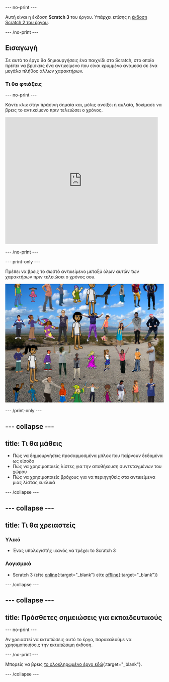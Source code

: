 \--- no-print \---

Αυτή είναι η έκδοση **Scratch 3** του έργου. Υπάρχει επίσης η [έκδοση Scratch 2 του έργου](https://projects.raspberrypi.org/en/projects/lineup-scratch2).

\--- /no-print \---

## Εισαγωγή

Σε αυτό το έργο θα δημιουργήσεις ένα παιχνίδι στο Scratch, στο οποίο πρέπει να βρίσκεις ένα αντικείμενο που είναι κρυμμένο ανάμεσα σε ένα μεγάλο πλήθος άλλων χαρακτήρων.

### Τι θα φτιάξεις

\--- no-print \---

Κάντε κλικ στην πράσινη σημαία και, μόλις ανοίξει η αυλαία, δοκίμασε να βρεις το αντικείμενο πριν τελειώσει ο χρόνος.

<div class="scratch-preview">
  <iframe allowtransparency="true" width="485" height="402" src="https://scratch.mit.edu/projects/embed/259020474/?autostart=false" frameborder="0" scrolling="no"></iframe>
</div>

\--- /no-print \---

\--- print-only \---

Πρέπει να βρεις το σωστό αντικείμενο μεταξύ όλων αυτών των χαρακτήρων πριν τελειώσει ο χρόνος σου.

![showcase](images/showcase.png)

\--- /print-only \---

## \--- collapse \---

## title: Τι θα μάθεις

+ Πώς να δημιουργήσεις προσαρμοσμένα μπλοκ που παίρνουν δεδομένα ως είσοδο
+ Πώς να χρησιμοποιείς λίστες για την αποθήκευση συντεταγμένων του χώρου
+ Πώς να χρησιμοποιείς βρόχους για να περιηγηθείς στα αντικείμενα μιας λίστας κυκλικά

\--- /collapse \---

## \--- collapse \---

## title: Τι θα χρειαστείς

### Υλικό

+ Ένας υπολογιστής ικανός να τρέχει το Scratch 3

### Λογισμικό

+ Scratch 3 (είτε [online](http://rpf.io/scratchon){:target="_blank"} είτε [offline](http://rpf.io/scratchoff){:target="_blank"})

\--- /collapse \---

## \--- collapse \---

## title: Πρόσθετες σημειώσεις για εκπαιδευτικούς

\--- no-print \---

Αν χρειαστεί να εκτυπώσεις αυτό το έργο, παρακαλούμε να χρησιμοποιήσεις την [εκτυπώσιμη](https://projects.raspberrypi.org/en/projects/lineup/print) έκδοση.

\--- /no-print \---

Μπορείς να βρεις [το ολοκληρωμένο έργο εδώ](http://rpf.io/p/en/lineup-get){:target="_blank"}.

\--- /collapse \---